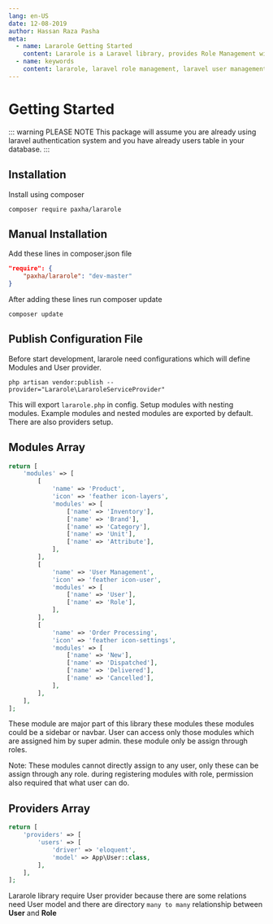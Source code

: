 ```yaml
---
lang: en-US
date: 12-08-2019
author: Hassan Raza Pasha
meta:
  - name: Lararole Getting Started
    content: Lararole is a Laravel library, provides Role Management with permissions. Basically this library provides a basic structure of application and instructions to use it. Using this manageable structure you can build large and robust applications.Lararole is accessible, powerful, and provides tools required for large, robust applications. Each module belongs to any role and that role has read or write permission. User can't visit module any page without any permission. Even Without write permission User can't perform any action like create, update or delete. These permissions are controlled by middleware permission.read and permission.write.
  - name: keywords
    content: lararole, laravel role management, laravel user management, laravel library, laravel package, laravel management system
---
```


# Getting Started

::: warning PLEASE NOTE
  This package will assume you are already using laravel authentication system and you have already users table in your database.
:::

## Installation

Install using composer
    
    composer require paxha/lararole
    
## Manual Installation

Add these lines in composer.json file

``` json
"require": {
    "paxha/lararole": "dev-master"
}
```

After adding these lines run composer update

    composer update

## Publish Configuration File

Before start development, lararole need configurations which will define Modules and User provider.

    php artisan vendor:publish --provider="Lararole\LararoleServiceProvider"
    
This will export `lararole.php` in config. Setup modules with nesting modules. Example modules and nested modules are exported by default.
There are also providers setup.

## Modules Array

```php
return [
    'modules' => [
        [
            'name' => 'Product',
            'icon' => 'feather icon-layers',
            'modules' => [
                ['name' => 'Inventory'],
                ['name' => 'Brand'],
                ['name' => 'Category'],
                ['name' => 'Unit'],
                ['name' => 'Attribute'],
            ],
        ],
        [
            'name' => 'User Management',
            'icon' => 'feather icon-user',
            'modules' => [
                ['name' => 'User'],
                ['name' => 'Role'],
            ],
        ],
        [
            'name' => 'Order Processing',
            'icon' => 'feather icon-settings',
            'modules' => [
                ['name' => 'New'],
                ['name' => 'Dispatched'],
                ['name' => 'Delivered'],
                ['name' => 'Cancelled'],
            ],
        ],
    ],
];
```

These module are major part of this library these modules these modules could be a sidebar or navbar. User can access only those modules which are assigned him by super admin. these module only be assign through roles.

Note: These modules cannot directly assign to any user, only these can be assign through any role. during registering modules with role, permission also required that what user can do.

## Providers Array

```php
return [
    'providers' => [
        'users' => [
            'driver' => 'eloquent',
            'model' => App\User::class,
        ],
    ],
];
```

Lararole library require User provider because there are some relations need User model and there are directory `many to many` relationship between **User** and **Role**
